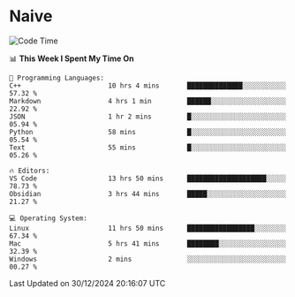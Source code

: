 # Naive
<!-- ## 日拱一卒，功不唐捐 -->
<!-- [![GitHub Streak](https://streak-stats.demolab.com/?user=XiaoXKKK)](https://git.io/streak-stats) -->
<!--START_SECTION:waka-->
![Code Time](http://img.shields.io/badge/Code%20Time-173%20hrs%2025%20mins-blue)

📊 **This Week I Spent My Time On** 

```text
💬 Programming Languages: 
C++                      10 hrs 4 mins       ██████████████░░░░░░░░░░░   57.32 % 
Markdown                 4 hrs 1 min         ██████░░░░░░░░░░░░░░░░░░░   22.92 % 
JSON                     1 hr 2 mins         █░░░░░░░░░░░░░░░░░░░░░░░░   05.94 % 
Python                   58 mins             █░░░░░░░░░░░░░░░░░░░░░░░░   05.54 % 
Text                     55 mins             █░░░░░░░░░░░░░░░░░░░░░░░░   05.26 % 

🔥 Editors: 
VS Code                  13 hrs 50 mins      ████████████████████░░░░░   78.73 % 
Obsidian                 3 hrs 44 mins       █████░░░░░░░░░░░░░░░░░░░░   21.27 % 

💻 Operating System: 
Linux                    11 hrs 50 mins      █████████████████░░░░░░░░   67.34 % 
Mac                      5 hrs 41 mins       ████████░░░░░░░░░░░░░░░░░   32.39 % 
Windows                  2 mins              ░░░░░░░░░░░░░░░░░░░░░░░░░   00.27 % 
```


 Last Updated on 30/12/2024 20:16:07 UTC
<!--END_SECTION:waka-->
